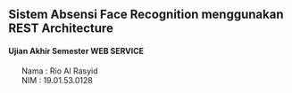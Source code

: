 <h2><strong>Sistem Absensi Face Recognition menggunakan REST Architecture</strong></h2>
<h4><strong>Ujian Akhir Semester WEB SERVICE</strong></h4>
<ul style="list-style: none;">
  <li>Nama : Rio Al Rasyid</li>
  <li>NIM  : 19.01.53.0128</li>
</ul>
